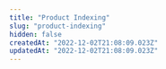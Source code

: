 ```yaml
---
title: "Product Indexing"
slug: "product-indexing"
hidden: false
createdAt: "2022-12-02T21:08:09.023Z"
updatedAt: "2022-12-02T21:08:09.023Z"
---
```

